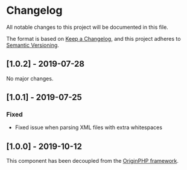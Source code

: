 # Changelog

All notable changes to this project will be documented in this file.

The format is based on [Keep a Changelog](https://keepachangelog.com/en/1.0.0/),
and this project adheres to [Semantic Versioning](https://semver.org/spec/v2.0.0.html).

## [1.0.2] - 2019-07-28

No major changes.

## [1.0.1] - 2019-07-25

### Fixed

- Fixed issue when parsing XML files with extra whitespaces

## [1.0.0] - 2019-10-12

This component has been decoupled from the [OriginPHP framework](https://www.originphp.com/).